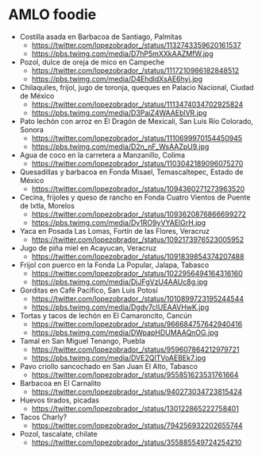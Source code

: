 # AMLO foodie

- Costilla asada en Barbacoa de Santiago, Palmitas
   - https://twitter.com/lopezobrador_/status/1132743359620161537
   - https://pbs.twimg.com/media/D7hP5mXXkAAZMfW.jpg
- Pozol, dulce de oreja de mico en Campeche
   - https://twitter.com/lopezobrador_/status/1117210986182848512
   - https://pbs.twimg.com/media/D4EhdldXsAE6hyi.jpg
- Chilaquiles, frijol, jugo de toronja, queques en Palacio Nacional, Ciudad de México
   - https://twitter.com/lopezobrador_/status/1113474034702925824
   - https://pbs.twimg.com/media/D3PaiZ4WAAEblVR.jpg
- Pato lechón con arroz en El Dragón de Mexicali, San Luis Río Colorado, Sonora
   - https://twitter.com/lopezobrador_/status/1110699970154450945
   - https://pbs.twimg.com/media/D2n_nF_WsAAZpU9.jpg
- Agua de coco en la carretera a Manzanillo, Colima
   - https://twitter.com/lopezobrador_/status/1103042189096075270
- Quesadillas y barbacoa en Fonda Misael, Temascaltepec, Estado de México
   - https://twitter.com/lopezobrador_/status/1094360271273963520
- Cecina, frijoles y queso de rancho en Fonda Cuatro Vientos de Puente de Ixtla, Morelos
   - https://twitter.com/lopezobrador_/status/1093620876866699272
   - https://pbs.twimg.com/media/Dy1RO9yVYAElGrH.jpg
- Yaca en Posada Las Lomas, Fortín de las Flores, Veracruz
   - https://twitter.com/lopezobrador_/status/1092173976523005952
- Jugo de piña miel en Acayucan, Veracruz
   - https://twitter.com/lopezobrador_/status/1091839854374207488
- Frijol con puerco en la Fonda La Popular, Jalapa, Tabasco
   - https://twitter.com/lopezobrador_/status/1022956494164316160
   - https://pbs.twimg.com/media/DjJFgVzU4AAUc8g.jpg
- Gorditas en Café Pacífico, San Luis Potosí
   - https://twitter.com/lopezobrador_/status/1010899723195244544
   - https://pbs.twimg.com/media/Dgdv7cIUEAAVHwK.jpg
- Tortas y tacos de lechón en El Camaroncito, Cancún
   - https://twitter.com/lopezobrador_/status/966684757642940416
   - https://pbs.twimg.com/media/DWpapHDUMAAQnOG.jpg
- Tamal en San Miguel Tenango, Puebla
   - https://twitter.com/lopezobrador_/status/959607864212979721
   - https://pbs.twimg.com/media/DVE2QITVoAEBEk7.jpg
- Pavo criollo sancochado en San Juan El Alto, Tabasco
   - https://twitter.com/lopezobrador_/status/955851623531761664
- Barbacoa en El Carnalito
	 - https://twitter.com/lopezobrador_/status/940273034723815424
- Huevos tirados, picadas
   - https://twitter.com/lopezobrador_/status/130122865222758401
- Tacos Charly?
   - https://twitter.com/lopezobrador_/status/794256932202655744
- Pozol, tascalate, chilate
   - https://twitter.com/lopezobrador_/status/355885549724254210